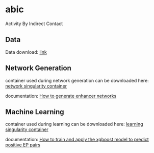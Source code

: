 # abic
Activity By Indirect Contact


## Data

Data download: [link](https://drive.google.com/drive/folders/1afVv9AaLuRGDwD4U6sgCmkWbdnmuthom?usp=sharing)

## Network Generation

container used during network generation can be downloaded here:
[network singularity container](https://drive.google.com/drive/folders/13WP9gLttNaa3HQLAs5Of-PB4ZVqbmwUJ?usp=sharing)

documentation:
[How to generate enhancer networks](https://github.com/HanLabUNLV/abic/blob/master/network_generation_process.md)


## Machine Learning
container used during learning can be downloaded here:
[learning singularity container](https://drive.google.com/drive/folders/1QTNEvYx6T5kXfspyx4w_OEKo8dJ8cJTQ?usp=sharing)

documentation:
[How to train and apply the xgboost model to predict positive EP pairs](https://github.com/HanLabUNLV/abic/blob/master/learning.md)


